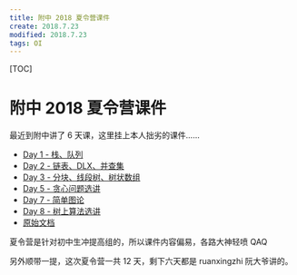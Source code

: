 ```yaml
---
title: 附中 2018 夏令营课件
create: 2018.7.23
modified: 2018.7.23
tags: OI
---
```


[TOC]

# 附中 2018 夏令营课件

最近到附中讲了 6 天课，这里挂上本人拙劣的课件......

* [Day 1 - 栈、队列](https://gitee.com/riteme/blogimg/raw/master/other/sdfzsc-2018/day1.pdf)
* [Day 2 - 链表、DLX、并查集](https://gitee.com/riteme/blogimg/raw/master/other/sdfzsc-2018/day2.pdf)
* [Day 3 - 分块、线段树、树状数组](https://gitee.com/riteme/blogimg/raw/master/other/sdfzsc-2018/day3.pdf)
* [Day 5 - 贪心问题选讲](https://gitee.com/riteme/blogimg/raw/master/other/sdfzsc-2018/day5.pdf)
* [Day 7 - 简单图论](https://gitee.com/riteme/blogimg/raw/master/other/sdfzsc-2018/day7.pdf)
* [Day 8 - 树上算法选讲](https://gitee.com/riteme/blogimg/raw/master/other/sdfzsc-2018/day8.pdf)
* [原始文档](https://github.com/riteme/toys/tree/master/slides/sdfz-summer-camp-2018)

夏令营是针对初中生冲提高组的，所以课件内容偏易，各路大神轻喷 QAQ

另外顺带一提，这次夏令营一共 12 天，剩下六天都是 ruanxingzhi 阮大爷讲的。
